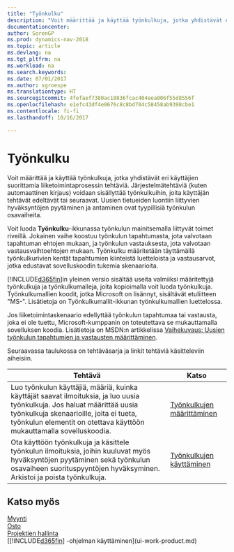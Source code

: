 ```yaml
---
title: "Työnkulku"
description: "Voit määrittää ja käyttää työnkulkuja, jotka yhdistävät eri käyttäjien suorittamia liiketoimintaprosessin tehtäviä. Järjestelmätehtäviä (kuten automaattinen kirjaus) voidaan sisällyttää työnkulkuihin, joita käyttäjän tehtävät edeltävät tai seuraavat. Uusien tietueiden luontiin liittyvien hyväksyntöjen pyytäminen ja antaminen ovat tyypillisiä työnkulun osavaiheita."
documentationcenter: 
author: SorenGP
ms.prod: dynamics-nav-2018
ms.topic: article
ms.devlang: na
ms.tgt_pltfrm: na
ms.workload: na
ms.search.keywords: 
ms.date: 07/01/2017
ms.author: sgroespe
ms.translationtype: HT
ms.sourcegitcommit: 4fefaef7380ac10836fcac404eea006f55d8556f
ms.openlocfilehash: e1efc43df4e0676c8c8bd704c58458ab9398cbe1
ms.contentlocale: fi-fi
ms.lasthandoff: 10/16/2017

---
```

# <a name="workflow"></a>Työnkulku
Voit määrittää ja käyttää työnkulkuja, jotka yhdistävät eri käyttäjien suorittamia liiketoimintaprosessin tehtäviä. Järjestelmätehtäviä (kuten automaattinen kirjaus) voidaan sisällyttää työnkulkuihin, joita käyttäjän tehtävät edeltävät tai seuraavat. Uusien tietueiden luontiin liittyvien hyväksyntöjen pyytäminen ja antaminen ovat tyypillisiä työnkulun osavaiheita.  

 Voit luoda **Työnkulku**-ikkunassa työnkulun mainitsemalla liittyvät toimet riveillä. Jokainen vaihe koostuu työnkulun tapahtumasta, jota valvotaan tapahtuman ehtojen mukaan, ja työnkulun vastauksesta, jota valvotaan vastausvaihtoehtojen mukaan. Työnkulku määritetään täyttämällä työnkulkurivien kentät tapahtumien kiinteistä luetteloista ja vastausarvot, jotka edustavat sovelluskoodin tukemia skenaarioita.  

 [!INCLUDE[d365fin](includes/d365fin_md.md)]in yleinen versio sisältää useita valmiiksi määritettyjä työnkulkuja ja työnkulkumalleja, joita kopioimalla voit luoda työnkulkuja. Työnkulkumallien koodit, jotka Microsoft on lisännyt, sisältävät etuliitteen "MS-". Lisätietoja on Työnkulkumallit-ikkunan työnkulkumallien luettelossa.  

 Jos liiketoimintaskenaario edellyttää työnkulun tapahtumaa tai vastausta, joka ei ole tuettu, Microsoft-kumppanin on toteutettava se mukauttamalla sovelluksen koodia. Lisätietoja on MSDN:n artikkelissa [Vaihekuvaus: Uusien työnkulun tapahtumien ja vastausten määrittäminen](https://msdn.microsoft.com/en-us/library/mt574349.aspx).  

 Seuraavassa taulukossa on tehtäväsarja ja linkit tehtäviä käsitteleviin aiheisiin.  

|**Tehtävä**|**Katso**|  
|------------|-------------|  
|Luo työnkulun käyttäjiä, määriä, kuinka käyttäjät saavat ilmoituksia, ja luo uusia työnkulkuja. Jos haluat määrittää uusia työnkulkuja skenaarioille, joita ei tueta, työnkulun elementit on otettava käyttöön mukauttamalla sovelluskoodia.|[Työnkulkujen määrittäminen](across-set-up-workflows.md)|  
|Ota käyttöön työnkulkuja ja käsittele työnkulun ilmoituksia, joihin kuuluvat myös hyväksyntöjen pyytäminen sekä työnkulun osavaiheen suorituspyyntöjen hyväksyminen. Arkistoi ja poista työnkulkuja.|[Työnkulkujen käyttäminen](across-use-workflows.md)|  

## <a name="see-also"></a>Katso myös  
[Myynti](sales-manage-sales.md)  
[Osto](purchasing-manage-purchasing.md)  
[Projektien hallinta](projects-manage-projects.md)  
[[!INCLUDE[d365fin](includes/d365fin_md.md)] -ohjelman käyttäminen](ui-work-product.md)

